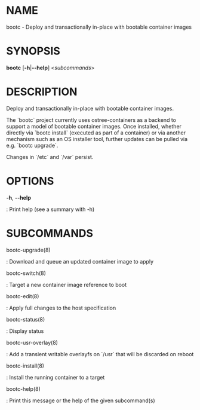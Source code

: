 # NAME

bootc - Deploy and transactionally in-place with bootable container
images

# SYNOPSIS

**bootc** \[**-h**\|**\--help**\] \<*subcommands*\>

# DESCRIPTION

Deploy and transactionally in-place with bootable container images.

The \`bootc\` project currently uses ostree-containers as a backend to
support a model of bootable container images. Once installed, whether
directly via \`bootc install\` (executed as part of a container) or via
another mechanism such as an OS installer tool, further updates can be
pulled via e.g. \`bootc upgrade\`.

Changes in \`/etc\` and \`/var\` persist.

# OPTIONS

**-h**, **\--help**

:   Print help (see a summary with -h)

# SUBCOMMANDS

bootc-upgrade(8)

:   Download and queue an updated container image to apply

bootc-switch(8)

:   Target a new container image reference to boot

bootc-edit(8)

:   Apply full changes to the host specification

bootc-status(8)

:   Display status

bootc-usr-overlay(8)

:   Add a transient writable overlayfs on \`/usr\` that will be
    discarded on reboot

bootc-install(8)

:   Install the running container to a target

bootc-help(8)

:   Print this message or the help of the given subcommand(s)
